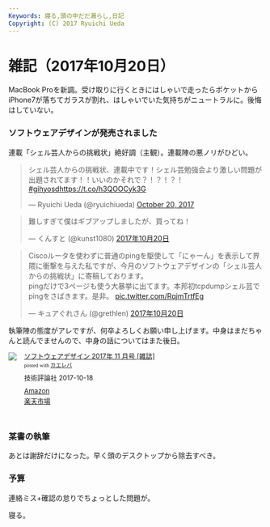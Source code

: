 ```yaml
---
Keywords: 寝る,頭の中だだ漏らし,日記
Copyright: (C) 2017 Ryuichi Ueda
---
```


# 雑記（2017年10月20日）

MacBook Proを新調。受け取りに行くときにはしゃいで走ったらポケットからiPhone7が落ちてガラスが割れ、はしゃいでいた気持ちがニュートラルに。後悔はしていない。

### ソフトウェアデザインが発売されました

連載「シェル芸人からの挑戦状」絶好調（主観）。連載陣の悪ノリがひどい。


<blockquote class="twitter-tweet" data-partner="tweetdeck"><p lang="ja" dir="ltr">シェル芸人からの挑戦状、連載中です！シェル芸勉強会より激しい問題が出題されてます！！いいのかそれで？！？！？！  <a href="https://twitter.com/hashtag/gihyosd?src=hash&amp;ref_src=twsrc%5Etfw">#gihyosd</a><a href="https://t.co/h3QOOCyk3G">https://t.co/h3QOOCyk3G</a></p>&mdash; Ryuichi Ueda (@ryuichiueda) <a href="https://twitter.com/ryuichiueda/status/921174085291229184?ref_src=twsrc%5Etfw">October 20, 2017</a></blockquote>
<script async src="//platform.twitter.com/widgets.js" charset="utf-8"></script>

<blockquote class="twitter-tweet" data-lang="ja"><p lang="ja" dir="ltr">難しすぎて僕はギブアップしましたが、買ってね！</p>&mdash; くんすと (@kunst1080) <a href="https://twitter.com/kunst1080/status/921211609242001408?ref_src=twsrc%5Etfw">2017年10月20日</a></blockquote>
<script async src="//platform.twitter.com/widgets.js" charset="utf-8"></script>

<blockquote class="twitter-tweet" data-lang="ja"><p lang="ja" dir="ltr">Ciscoルータを使わずに普通のpingを駆使して「にゃーん」を表示して界隈に衝撃を与えた私ですが、今月のソフトウェアデザインの「シェル芸人からの挑戦状」に寄稿しております。<br>pingだけで3ページも使う大暴挙に出てます。本邦初tcpdumpシェル芸でpingをさばきます。是非。 <a href="https://t.co/RqjmTrtfEg">pic.twitter.com/RqjmTrtfEg</a></p>&mdash; キュアぐれさん (@grethlen) <a href="https://twitter.com/grethlen/status/921375187366395904?ref_src=twsrc%5Etfw">2017年10月20日</a></blockquote>
<script async src="//platform.twitter.com/widgets.js" charset="utf-8"></script>

執筆陣の態度がアレですが、何卒よろしくお願い申し上げます。中身はまだちゃんと読んでませんので、中身の話についてはまた後日。

<div class="kaerebalink-box" style="text-align:left;padding-bottom:20px;font-size:small;/zoom: 1;overflow: hidden;"><div class="kaerebalink-image" style="float:left;margin:0 15px 10px 0;"><a href="http://www.amazon.co.jp/exec/obidos/ASIN/B074WDYKDJ/ryuichiueda-22/" target="_blank" ><img src="https://images-fe.ssl-images-amazon.com/images/I/51joKpV5eAL._SL160_.jpg" style="border: none;" /></a></div><div class="kaerebalink-info" style="line-height:120%;/zoom: 1;overflow: hidden;"><div class="kaerebalink-name" style="margin-bottom:10px;line-height:120%"><a href="http://www.amazon.co.jp/exec/obidos/ASIN/B074WDYKDJ/ryuichiueda-22/" target="_blank" >ソフトウェアデザイン 2017年 11 月号 [雑誌]</a><div class="kaerebalink-powered-date" style="font-size:8pt;margin-top:5px;font-family:verdana;line-height:120%">posted with <a href="http://kaereba.com" rel="nofollow" target="_blank">カエレバ</a></div></div><div class="kaerebalink-detail" style="margin-bottom:5px;"> 技術評論社 2017-10-18    </div><div class="kaerebalink-link1" style="margin-top:10px;"><div class="shoplinkamazon" style="margin:5px 0"><a href="http://www.amazon.co.jp/gp/search?keywords=%E3%82%BD%E3%83%95%E3%83%88%E3%82%A6%E3%82%A7%E3%82%A2%E3%83%87%E3%82%B6%E3%82%A4%E3%83%B3&__mk_ja_JP=%E3%82%AB%E3%82%BF%E3%82%AB%E3%83%8A&tag=ryuichiueda-22" target="_blank" >Amazon</a></div><div class="shoplinkrakuten" style="margin:5px 0"><a href="https://hb.afl.rakuten.co.jp/hgc/160ef62b.67679dda.160ef62c.1fcc3769/?pc=http%3A%2F%2Fsearch.rakuten.co.jp%2Fsearch%2Fmall%2F%25E3%2582%25BD%25E3%2583%2595%25E3%2583%2588%25E3%2582%25A6%25E3%2582%25A7%25E3%2582%25A2%25E3%2583%2587%25E3%2582%25B6%25E3%2582%25A4%25E3%2583%25B3%2F-%2Ff.1-p.1-s.1-sf.0-st.A-v.2%3Fx%3D0%26scid%3Daf_ich_link_urltxt%26m%3Dhttp%3A%2F%2Fm.rakuten.co.jp%2F" target="_blank" >楽天市場</a></div></div></div><div class="booklink-footer" style="clear: left"></div></div>

### 某書の執筆

あとは謝辞だけになった。早く頭のデスクトップから除去すべき。


### 予算

連絡ミス+確認の怠りでちょっとした問題が。



寝る。
